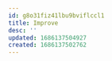 ```yaml
---
id: g8o31fiz41lbu9bviflccl1
title: Improve
desc: ''
updated: 1686137504927
created: 1686137502762
---
```

